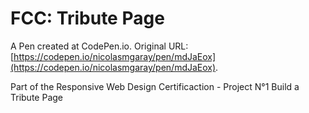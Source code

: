# FCC: Tribute Page

 A Pen created at CodePen.io. Original URL: [https://codepen.io/nicolasmgaray/pen/mdJaEox](https://codepen.io/nicolasmgaray/pen/mdJaEox).

Part of the Responsive Web Design Certificaction - Project N°1 Build a Tribute Page
